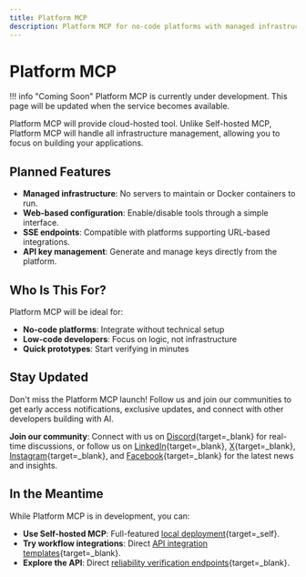 ```yaml
---
title: Platform MCP
description: Platform MCP for no-code platforms with managed infrastructure and simplified integration.
---
```


# Platform MCP

!!! info "Coming Soon"
    Platform MCP is currently under development. This page will be updated when the service becomes available.

Platform MCP will provide cloud-hosted tool. Unlike Self-hosted MCP, Platform MCP will handle all infrastructure management, allowing you to focus on building your applications.

## Planned Features

- **Managed infrastructure**: No servers to maintain or Docker containers to run.
- **Web-based configuration**: Enable/disable tools through a simple interface.
- **SSE endpoints**: Compatible with platforms supporting URL-based integrations.
- **API key management**: Generate and manage keys directly from the platform.


## Who Is This For?

Platform MCP will be ideal for:

- **No-code platforms**: Integrate without technical setup
- **Low-code developers**: Focus on logic, not infrastructure
- **Quick prototypes**: Start verifying in minutes

## Stay Updated

Don't miss the Platform MCP launch! Follow us and join our communities to get early access notifications, exclusive updates, and connect with other developers building with AI.

**Join our community**: Connect with us on [Discord](https://discord.gg/klusterai){target=\_blank} for real-time discussions, or follow us on [LinkedIn](https://www.linkedin.com/company/kluster-ai/){target=\_blank}, [X](https://x.com/klusterai){target=\_blank}, [Instagram](https://www.instagram.com/klusterai/){target=\_blank}, and [Facebook](https://www.facebook.com/share/15EBaMiiBQ/?mibextid=LQQJ4d){target=\_blank} for the latest news and insights.

## In the Meantime

While Platform MCP is in development, you can:

- **Use Self-hosted MCP**: Full-featured [local deployment](/get-started/mcp/self-hosted/){target=\_self}.
- **Try workflow integrations**: Direct [API integration templates](/get-started/verify/reliability/workflow-integrations/){target=\_blank}.
- **Explore the API**: Direct [reliability verification endpoints](/get-started/verify/reliability/dedicated-api/){target=\_blank}.

